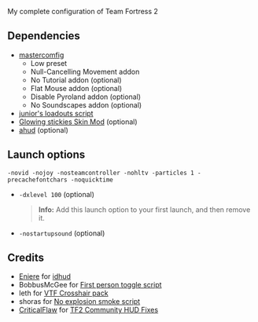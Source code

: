 My complete configuration of Team Fortress 2

## Dependencies
* [mastercomfig](https://github.com/mastercomfig/mastercomfig)
  * Low preset
  * Null-Cancelling Movement addon
  * No Tutorial addon (optional)
  * Flat Mouse addon (optional)
  * Disable Pyroland addon (optional)
  * No Soundscapes addon (optional)
* [junior's loadouts script](https://github.com/jooonior/tf2-loadouts-script)
* [Glowing stickies Skin Mod](https://jump.tf/forum/index.php?topic=17.0) (optional)
* [ahud](https://github.com/qkeitoe/ahud) (optional)

## Launch options
```
-novid -nojoy -nosteamcontroller -nohltv -particles 1 -precachefontchars -noquicktime
```
* `-dxlevel 100` (optional)
  > **Info:**  Add this launch option to your first launch, and then remove it.
* `-nostartupsound` (optional)

## Credits
* [Eniere](https://github.com/Eniere) for [idhud](https://github.com/Eniere/idhud)
* BobbusMcGee for [First person toggle script](https://gamebanana.com/scripts/8831)
* leth for [VTF Crosshair pack](https://www.teamfortress.tv/35367/vtf-crosshair-pack)
* shoras for [No explosion smoke script](https://www.teamfortress.tv/25647/no-explosion-smoke-script)
* [CriticalFlaw](https://github.com/CriticalFlaw) for [TF2 Community HUD Fixes](https://github.com/CriticalFlaw/TF2HUD.Fixes)
